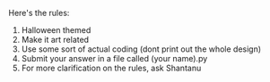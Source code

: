 Here's the rules:
1. Halloween themed
2. Make it art related
3. Use some sort of actual coding (dont print out the whole design)
4. Submit your answer in a file called (your name).py
5. For more clarification on the rules, ask Shantanu
